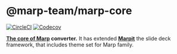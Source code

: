 # @marp-team/marp-core

[![CircleCI](https://img.shields.io/circleci/project/github/marp-team/marp-core/master.svg?style=flat-square)](https://circleci.com/gh/marp-team/marp-core/)
[![Codecov](https://img.shields.io/codecov/c/github/marp-team/marp-core/master.svg?style=flat-square)](https://codecov.io/gh/marp-team/marp-core)

**[The core of Marp](https://github.com/marp-team/marp-core) converter.** It has extended **[Marpit](https://github.com/marp-team/marpit)** the slide deck framework, that includes theme set for Marp family.
